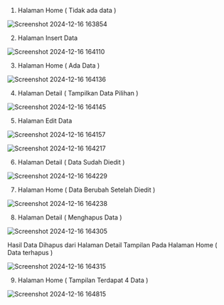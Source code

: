 1. Halaman Home ( Tidak ada data )

![Screenshot 2024-12-16 163854](https://github.com/user-attachments/assets/4c707320-dc42-47bf-8ce3-4bb5f3f665ab)


2. Halaman Insert Data

![Screenshot 2024-12-16 164110](https://github.com/user-attachments/assets/76ac6bf3-a750-4b04-a1ed-67b6464fc05f)


3. Halaman Home ( Ada Data )

![Screenshot 2024-12-16 164136](https://github.com/user-attachments/assets/59bd0ff4-a664-4a7f-900e-e1f1cfe98bfd)


4. Halaman Detail ( Tampilkan Data Pilihan )

![Screenshot 2024-12-16 164145](https://github.com/user-attachments/assets/98f0e701-40d6-4988-89d3-d3d4dbf4176f)


5. Halaman Edit Data

![Screenshot 2024-12-16 164157](https://github.com/user-attachments/assets/75975305-9ec6-42a8-9d76-fb5a4a3765e2)


![Screenshot 2024-12-16 164217](https://github.com/user-attachments/assets/638d831c-e3a3-414a-bcb8-8f7d7acd1a59)


6. Halaman Detail ( Data Sudah Diedit )

![Screenshot 2024-12-16 164229](https://github.com/user-attachments/assets/601a084a-f133-4f1f-8d4c-391e7a49f67e)


7. Halaman Home ( Data Berubah Setelah Diedit )

![Screenshot 2024-12-16 164238](https://github.com/user-attachments/assets/4e0570aa-de2a-4997-bf30-29626c583c21)


8. Halaman Detail ( Menghapus Data )

![Screenshot 2024-12-16 164305](https://github.com/user-attachments/assets/bf5983f0-683f-4ef5-b087-9453f9b5c7b8)


Hasil Data Dihapus dari Halaman Detail 
Tampilan Pada Halaman Home ( Data terhapus )

![Screenshot 2024-12-16 164315](https://github.com/user-attachments/assets/2156608c-4115-403c-b286-ee60b40cccb3)


9. Halaman Home ( Tampilan Terdapat 4 Data )

![Screenshot 2024-12-16 164815](https://github.com/user-attachments/assets/29c064a7-75c5-460c-8e28-c1b2eb2cb0f8)





